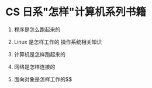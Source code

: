 # CS 日系"怎样"计算机系列书籍

1. 程序是怎么跑起来的

2. Linux 是怎样工作的 
操作系统相关知识  

3. 计算机是怎样跑起来的

4. 网络是怎样连接的

5. 面向对象是怎样工作的$$